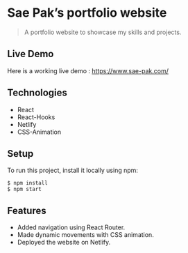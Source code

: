 # Sae Pak’s portfolio website
> A portfolio website to showcase my skills and projects.

## Live Demo
Here is a working live demo :  https://www.sae-pak.com/

## Technologies
* React
* React-Hooks
* Netlify
* CSS-Animation

## Setup
To run this project, install it locally using npm:

```
$ npm install
$ npm start
```

## Features
* Added navigation using React Router.
* Made dynamic movements with CSS animation.
* Deployed the website on Netlify.
